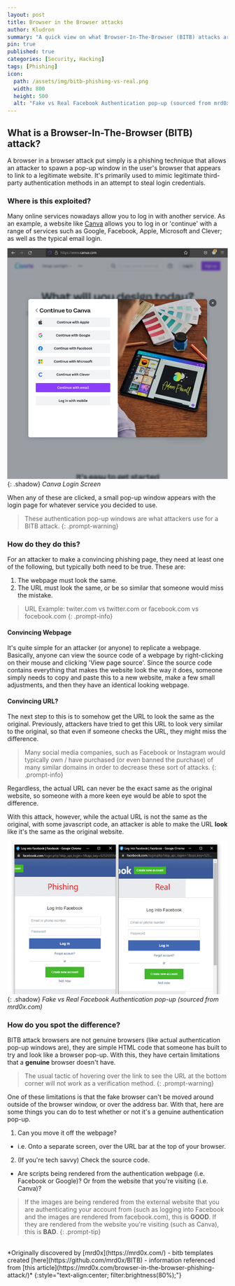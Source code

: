 ```yaml
---
layout: post
title: Browser in the Browser attacks
author: Kludron
summary: "A quick view on what Browser-In-The-Browser (BITB) attacks are and how to spot one."
pin: true
published: true
categories: [Security, Hacking]
tags: [Phishing]
icon:
  path: /assets/img/bitb-phishing-vs-real.png
  width: 800
  height: 500
  alt: "Fake vs Real Facebook Authentication pop-up (sourced from mrd0x.com)"
---
```


## What is a Browser-In-The-Browser (BITB) attack?

A browser in a browser attack put simply is a phishing technique
that allows an attacker to spawn a pop-up window in the user's browser that 
appears to link to a legitimate website. It's primarily used to mimic
legitimate third-party authentication methods in an attempt to steal
login credentials.

### Where is this exploited?

Many online services nowadays allow you to log in with another service. As an example, a
website like [Canva](https://www.canva.com) allows you to log in or
'continue' with a range of services such as Google, Facebook, Apple, Microsoft
and Clever; as well as the typical email login.

![canva-login-screen](/assets/img/canva-login.png){: .shadow}
_Canva Login Screen_

When any of these are clicked, a small pop-up window appears with the login page for whatever service you decided to use.

> These authentication pop-up windows are what attackers use for a BITB attack.
{: .prompt-warning}

### How do they do this?

For an attacker to make a convincing phishing page, they need at least one 
of the following, but typically both need to be true. These are:

1. The webpage must look the same.
2. The URL must look the same, or be so similar that someone would miss the
mistake.

> URL Example: twiter.com vs twitter.com or facebook.com vs focebook.com
{: .prompt-info}

#### Convincing Webpage

It's quite simple for an attacker (or anyone) to replicate a webpage.
Basically, anyone can view the source code of a webpage by right-clicking on
their mouse and clicking 'View page source'. Since the source code contains
everything that makes the website look the way it does, someone simply needs 
to copy and paste this to a new website, make a few small adjustments, and 
then they have an identical looking webpage.

#### Convincing URL?

The next step to this is to somehow get the URL to look the same as the
original. Previously, attackers have tried to get this URL to look very
similar to the original, so that even if someone checks the URL, they might
miss the difference. 

> Many social media companies, such as Facebook or Instagram would typically
own / have purchased (or even banned the purchase) of many similar domains in
order to decrease these sort of attacks.
{: .prompt-info}

Regardless, the actual URL can never be the exact same as the original website, so 
someone with a more keen eye would be able to spot the difference.

With this attack, however, while the actual URL is not the same as the 
original, with some javascript code, an attacker is able to make the URL 
**look** like it's the same as the original website.

![bitb-fake-vs-real](/assets/img/bitb-phishing-vs-real.png){: .shadow}
_Fake vs Real Facebook Authentication pop-up (sourced from mrd0x.com)_

### How do you spot the difference?

BITB attack browsers are not genuine browsers (like actual authentication
pop-up windows are), they are simple HTML code that someone has built to try
and look like a browser pop-up. With this, they have certain limitations that a **genuine**
browser doesn't have. 

> The usual tactic of hovering over the link to see the URL at the bottom corner will not work as a verification method.
{: .prompt-warning}

One of these limitations is that the fake browser can't be moved around outside 
of the browser window, or over the address bar. With that, here are some things 
you can do to test whether or not it's a genuine authentication pop-up.

1. Can you move it off the webpage?
  - i.e. Onto a separate screen, over the URL bar at the top of your browser.
2. (If you're tech savvy) Check the source code.
  - Are scripts being rendered from the authentication webpage (i.e. Facebook
  or Google)? Or from the website that you're visiting (i.e. Canva)?

> If the images are being rendered from the external website that you are
authenticating your account from (such as logging into Facebook and the images
are rendered from facebook.com), this is **GOOD**. If they are rendered from
the website you're visiting (such as Canva), this is **BAD**.
{: .prompt-tip}

<br>
*Originally discovered by [mrd0x](https://mrd0x.com/) - bitb templates created [here](https://github.com/mrd0x/BITB) - information referenced from [this article](https://mrd0x.com/browser-in-the-browser-phishing-attack/)*
{:style="text-align:center; filter:brightness(80%);"}

